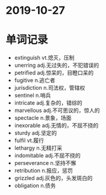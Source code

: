 # 2019-10-27
# 单词记录
- extinguish vt.熄灭，压制
- unerring  adj.无过失的，不犯错误的
- petrified adj.惊呆的，目瞪口呆的
- fugitive n.逃亡者
- jurisdiction n.司法权，管辖权
- sentinel n.哨兵
- intricate adj.复杂的，错综的
- marvellous adj.不可思议的，惊人的
- spectacle n.景象，场面
- inexorable adj.无情的，不屈不挠的
- sturdy adj.坚定的
- fulfil vt.履行
- lethargy n.无精打采
- indomitable adj.不屈不挠的
- perseverance n.坚持不懈
- retribution n.报应，惩罚
- grizzled adj.灰色的，头发斑白的
- obligation n.债务